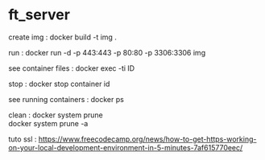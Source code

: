 # ft_server 

create img : docker build -t img .

run :
docker run -d -p 443:443 -p 80:80 -p 3306:3306 img

see container files :
docker exec -ti ID

stop :
docker stop container id

see running containers :
docker ps

clean :
docker system prune \
docker system prune -a

tuto ssl :
https://www.freecodecamp.org/news/how-to-get-https-working-on-your-local-development-environment-in-5-minutes-7af615770eec/

